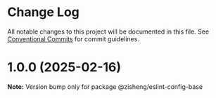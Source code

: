 # Change Log

All notable changes to this project will be documented in this file.
See [Conventional Commits](https://conventionalcommits.org) for commit guidelines.

# 1.0.0 (2025-02-16)

**Note:** Version bump only for package @zisheng/eslint-config-base
